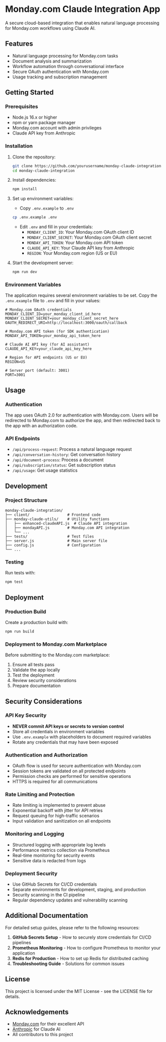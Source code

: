 # Monday.com Claude Integration App

A secure cloud-based integration that enables natural language processing for Monday.com workflows using Claude AI.

## Features

- Natural language processing for Monday.com tasks
- Document analysis and summarization
- Workflow automation through conversational interface
- Secure OAuth authentication with Monday.com
- Usage tracking and subscription management

## Getting Started

### Prerequisites

- Node.js 16.x or higher
- npm or yarn package manager
- Monday.com account with admin privileges
- Claude API key from Anthropic

### Installation

1. Clone the repository:
   ```bash
   git clone https://github.com/yourusername/monday-claude-integration.git
   cd monday-claude-integration
   ```

2. Install dependencies:
   ```bash
   npm install
   ```

3. Set up environment variables:
   - Copy `.env.example` to `.env`
   ```bash
   cp .env.example .env
   ```
   - Edit `.env` and fill in your credentials:
     - `MONDAY_CLIENT_ID`: Your Monday.com OAuth client ID
     - `MONDAY_CLIENT_SECRET`: Your Monday.com OAuth client secret
     - `MONDAY_API_TOKEN`: Your Monday.com API token
     - `CLAUDE_API_KEY`: Your Claude API key from Anthropic
     - `REGION`: Your Monday.com region (US or EU)

4. Start the development server:
   ```bash
   npm run dev
   ```

### Environment Variables

The application requires several environment variables to be set. Copy the `.env.example` file to `.env` and fill in your values:

```
# Monday.com OAuth credentials
MONDAY_CLIENT_ID=your_monday_client_id_here
MONDAY_CLIENT_SECRET=your_monday_client_secret_here
OAUTH_REDIRECT_URI=http://localhost:3000/oauth/callback

# Monday.com API token (for SDK authentication)
MONDAY_API_TOKEN=your_monday_api_token_here

# Claude AI API key (for AI assistant)
CLAUDE_API_KEY=your_claude_api_key_here

# Region for API endpoints (US or EU)
REGION=US

# Server port (default: 3001)
PORT=3001
```

## Usage

### Authentication

The app uses OAuth 2.0 for authentication with Monday.com. Users will be redirected to Monday.com to authorize the app, and then redirected back to the app with an authorization code.

### API Endpoints

- `/api/process-request`: Process a natural language request
- `/api/conversation-history`: Get conversation history
- `/api/document-process`: Process a document
- `/api/subscription/status`: Get subscription status
- `/api/usage`: Get usage statistics

## Development

### Project Structure

```
monday-claude-integration/
├── client/                 # Frontend code
├── monday-claude-utils/    # Utility functions
│   ├── enhanced-claudeAPI.js  # Claude API integration
│   ├── mondayAPI.js        # Monday.com API integration
│   └── ...
├── tests/                  # Test files
├── server.js               # Main server file
├── config.js               # Configuration
└── ...
```

### Testing

Run tests with:

```bash
npm test
```

## Deployment

### Production Build

Create a production build with:

```bash
npm run build
```

### Deployment to Monday.com Marketplace

Before submitting to the Monday.com marketplace:

1. Ensure all tests pass
2. Validate the app locally
3. Test the deployment
4. Review security considerations
5. Prepare documentation

## Security Considerations

### API Key Security
- **NEVER commit API keys or secrets to version control**
- Store all credentials in environment variables
- Use `.env.example` with placeholders to document required variables
- Rotate any credentials that may have been exposed

### Authentication and Authorization
- OAuth flow is used for secure authentication with Monday.com
- Session tokens are validated on all protected endpoints
- Permission checks are performed for sensitive operations
- HTTPS is required for all communications

### Rate Limiting and Protection
- Rate limiting is implemented to prevent abuse
- Exponential backoff with jitter for API retries
- Request queuing for high-traffic scenarios
- Input validation and sanitization on all endpoints

### Monitoring and Logging
- Structured logging with appropriate log levels
- Performance metrics collection via Prometheus
- Real-time monitoring for security events
- Sensitive data is redacted from logs

### Deployment Security
- Use GitHub Secrets for CI/CD credentials
- Separate environments for development, staging, and production
- Security scanning in the CI pipeline
- Regular dependency updates and vulnerability scanning

## Additional Documentation

For detailed setup guides, please refer to the following resources:

1. **GitHub Secrets Setup** - How to securely store credentials for CI/CD pipelines
2. **Prometheus Monitoring** - How to configure Prometheus to monitor your application
3. **Redis for Production** - How to set up Redis for distributed caching
4. **Troubleshooting Guide** - Solutions for common issues

## License

This project is licensed under the MIT License - see the LICENSE file for details.

## Acknowledgements

- [Monday.com](https://monday.com) for their excellent API
- [Anthropic](https://anthropic.com) for Claude AI
- All contributors to this project
